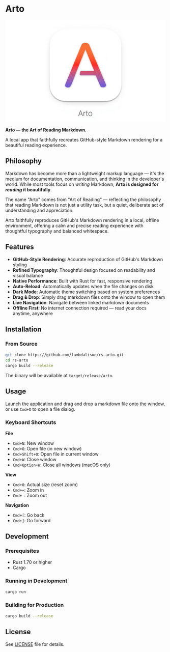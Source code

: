# Arto

![Arto](extras/arto-header.png)

**Arto — the Art of Reading Markdown.**

A local app that faithfully recreates GitHub-style Markdown rendering for a beautiful reading experience.

## Philosophy

Markdown has become more than a lightweight markup language — it's the medium for documentation, communication, and thinking in the developer's world. While most tools focus on *writing* Markdown, **Arto is designed for *reading* it beautifully**.

The name "Arto" comes from "Art of Reading" — reflecting the philosophy that reading Markdown is not just a utility task, but a quiet, deliberate act of understanding and appreciation.

Arto faithfully reproduces GitHub's Markdown rendering in a local, offline environment, offering a calm and precise reading experience with thoughtful typography and balanced whitespace.

## Features

- **GitHub-Style Rendering**: Accurate reproduction of GitHub's Markdown styling
- **Refined Typography**: Thoughtful design focused on readability and visual balance
- **Native Performance**: Built with Rust for fast, responsive rendering
- **Auto-Reload**: Automatically updates when the file changes on disk
- **Dark Mode**: Automatic theme switching based on system preferences
- **Drag & Drop**: Simply drag markdown files onto the window to open them
- **Live Navigation**: Navigate between linked markdown documents
- **Offline First**: No internet connection required — read your docs anytime, anywhere

## Installation

### From Source

```bash
git clone https://github.com/lambdalisue/rs-arto.git
cd rs-arto
cargo build --release
```

The binary will be available at `target/release/arto`.

## Usage

Launch the application and drag and drop a markdown file onto the window, or use `Cmd+O` to open a file dialog.

### Keyboard Shortcuts

**File**
- `Cmd+N`: New window
- `Cmd+O`: Open file (in new window)
- `Cmd+Shift+O`: Open file in current window
- `Cmd+W`: Close window
- `Cmd+Option+W`: Close all windows (macOS only)

**View**
- `Cmd+0`: Actual size (reset zoom)
- `Cmd+=`: Zoom in
- `Cmd+-`: Zoom out

**Navigation**
- `Cmd+[`: Go back
- `Cmd+]`: Go forward

## Development

### Prerequisites

- Rust 1.70 or higher
- Cargo

### Running in Development

```bash
cargo run
```

### Building for Production

```bash
cargo build --release
```

## License

See [LICENSE](LICENSE) file for details.
